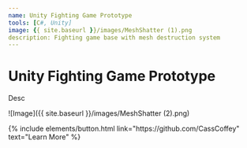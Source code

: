 ```yaml
---
name: Unity Fighting Game Prototype
tools: [C#, Unity]
image: {{ site.baseurl }}/images/MeshShatter (1).png
description: Fighting game base with mesh destruction system
---
```


# Unity Fighting Game Prototype

Desc

![Image]({{ site.baseurl }}/images/MeshShatter (2).png)

<p class="text-center">
{% include elements/button.html link="https://github.com/CassCoffey" text="Learn More" %}
</p>